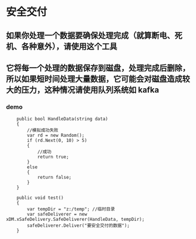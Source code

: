 ﻿# 安全交付

## 如果你处理一个数据要确保处理完成（就算断电、死机、各种意外），请使用这个工具

## 它将每一个处理的数据保存到磁盘，处理完成后删除，所以如果短时间处理大量数据，它可能会对磁盘造成较大的压力，这种情况请使用队列系统如 kafka

### demo
        public bool HandleData(string data)
        {
            //模拟成功失败
            var rd = new Random();
            if (rd.Next(0, 10) > 5)
            {
                //成功
                return true;
            }
            else
            {
                return false;
            }
        }

        public void test()
        {
            var tempDir = "z:/temp"; //临时目录
            var safeDeliverer = new xDM.xSafeDelivery.SafeDeliverer(HandleData, tempDir);
            safeDeliverer.Deliver("要安全交付的数据");
        }
